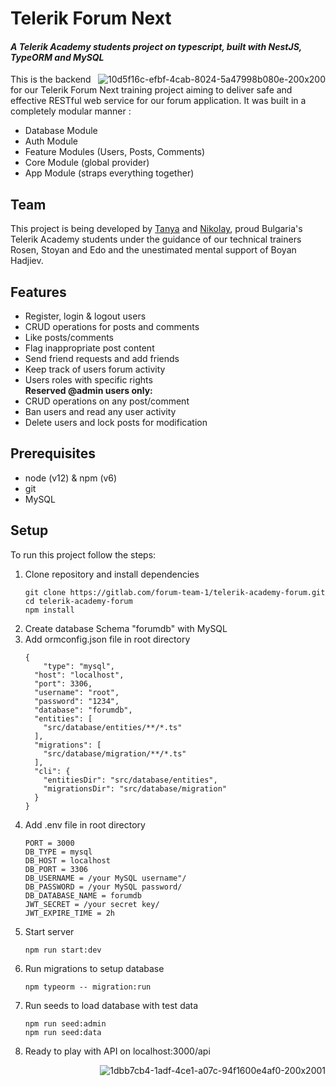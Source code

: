 <!-- LOGO IMAGES
<a href="https://imgbb.com/"><img src="https://i.ibb.co/FVMhT54/1dbb7cb4-1adf-4ce1-a07c-94f1600e4af0-200x2001.png" alt="1dbb7cb4-1adf-4ce1-a07c-94f1600e4af0-200x2001" border="0"></a>
<a href="https://imgbb.com/"><img src="https://i.ibb.co/Mk0qwJJ/10d5f16c-efbf-4cab-8024-5a47998b080e-200x200.png" alt="10d5f16c-efbf-4cab-8024-5a47998b080e-200x200" border="0"></a> -->

<div>
<h1><b>Telerik Forum Next</b></h1>
<h4><i>
A Telerik Academy students project on typescript, built with NestJS, TypeORM and MySQL
</i></h4>
</div>
<img align="right" border="0" src="https://i.ibb.co/Mk0qwJJ/10d5f16c-efbf-4cab-8024-5a47998b080e-200x200.png" alt="10d5f16c-efbf-4cab-8024-5a47998b080e-200x200">

<p> 
This is the backend for our Telerik Forum Next training project aiming to deliver safe and effective RESTful web service for our forum application.
It was built in a completely modular manner :
</p>

<ul>
<li>Database Module</li>
<li>Auth Module</li>
<li>Feature Modules (Users, Posts, Comments)</li>
<li>Core Module (global provider)</li>
<li>App Module (straps everything together)</li>
</ul>


<h2>Team</h2>

This project is being developed by <a href="https://gitlab.com/0ligotann">Tanya</a> and <a href="https://gitlab.com/nkoev">Nikolay</a>,
proud Bulgaria's Telerik Academy students under the guidance of our technical trainers Rosen, Stoyan and Edo and the unestimated mental support of Boyan Hadjiev.

<h2>Features</h2>

<ul>
<li>Register, login & logout users</li>
<li>CRUD operations for posts and comments</li>
<li>Like posts/comments</li>
<li>Flag inappropriate post content</li>
<li>Send friend requests and add friends</li>
<li>Keep track of users forum activity</li>
<li>Users roles with specific rights</li>
<b>Reserved @admin users only:</b>
<li>CRUD operations on any post/comment</li>
<li>Ban users and read any user activity</li>
<li>Delete users and lock posts for modification</li>
</ul>

<h2>Prerequisites</h2>

<ul>
<li>node (v12) & npm (v6)</li>
<li>git</li>
<li>MySQL</li>
</ul>

<h2>Setup</h2>
<p> To run this project follow the steps:</p>

<ol>
<li>Clone repository and install dependencies</li>

```
git clone https://gitlab.com/forum-team-1/telerik-academy-forum.git
cd telerik-academy-forum
npm install 
```

<li>Create database Schema "forumdb" with MySQL</li>
<li>Add ormconfig.json file in root directory</li>

```
{
    "type": "mysql",
  "host": "localhost",
  "port": 3306,
  "username": "root",
  "password": "1234",
  "database": "forumdb",
  "entities": [
    "src/database/entities/**/*.ts"
  ],
  "migrations": [
    "src/database/migration/**/*.ts"
  ],
  "cli": {
    "entitiesDir": "src/database/entities",
    "migrationsDir": "src/database/migration"
  }
}
```

<li>Add .env file in root directory</li>

```
PORT = 3000
DB_TYPE = mysql
DB_HOST = localhost
DB_PORT = 3306
DB_USERNAME = /your MySQL username"/
DB_PASSWORD = /your MySQL password/
DB_DATABASE_NAME = forumdb
JWT_SECRET = /your secret key/
JWT_EXPIRE_TIME = 2h
```

<li>Start server</li>

```
npm run start:dev
```

<li>Run migrations to setup database</li>

```
npm typeorm -- migration:run
```

<li>Run seeds to load database with test data</li>

```
npm run seed:admin
npm run seed:data
```

<li>Ready to play with API on localhost:3000/api</li>
</ol>

<div>
<img border="0" align="right" src="https://i.ibb.co/FVMhT54/1dbb7cb4-1adf-4ce1-a07c-94f1600e4af0-200x2001.png" alt="1dbb7cb4-1adf-4ce1-a07c-94f1600e4af0-200x2001">
</div>
<br>
<br>
<br>
<br>
<br>
<br>
<br>


